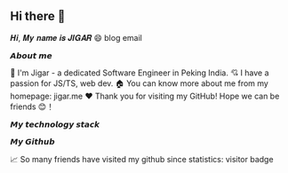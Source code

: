 ## Hi there 👋
 𝑯𝒊, 𝑴𝒚 𝒏𝒂𝒎𝒆 𝒊𝒔 𝑱𝑰𝑮𝑨𝑹 😄
blog email

𝘼𝙗𝙤𝙪𝙩 𝙢𝙚

🏫 I'm Jigar - a dedicated Software Engineer in Peking India.
💘 I have a passion for JS/TS, web dev.
🏠 You can know more about me from my homepage: jigar.me
❤️ Thank you for visiting my GitHub! Hope we can be friends 😊！

𝙈𝙮 𝙩𝙚𝙘𝙝𝙣𝙤𝙡𝙤𝙜𝙮 𝙨𝙩𝙖𝙘𝙠
          

𝙈𝙮 𝙂𝙞𝙩𝙝𝙪𝙗

 
📈 So many friends have visited my github since statistics: visitor badge

